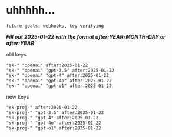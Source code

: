 # uhhhhh...

`future goals: webhooks, key verifying`



***Fill out 2025-01-22 with the format after:YEAR-MONTH-DAY or after:YEAR***

old keys
```
"sk-" "openai" after:2025-01-22
"sk-" "openai" "gpt-3.5" after:2025-01-22
"sk-" "openai" "gpt-4" after:2025-01-22
"sk-" "openai" "gpt-4o" after:2025-01-22
"sk-" "openai" "gpt-o1" after:2025-01-22
```

new keys
```
"sk-proj-" after:2025-01-22
"sk-proj-" "gpt-3.5" after:2025-01-22
"sk-proj-" "gpt-4" after:2025-01-22
"sk-proj-" "gpt-4o" after:2025-01-22
"sk-proj-" "gpt-o1" after:2025-01-22
```

